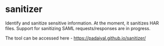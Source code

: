 # sanitizer
Identify and sanitize sensitive information.
At the moment, it sanitizes HAR files.
Support for sanitizing SAML requests/responses are in progress.

The tool can be accessed here - https://padaiyal.github.io/sanitizer/
